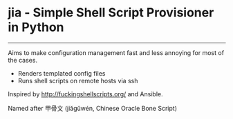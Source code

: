 # jia - Simple Shell Script Provisioner in Python

-----------

Aims to make configuration management fast and less annoying for most of the cases.

- Renders templated config files
- Runs shell scripts on remote hosts via ssh

Inspired by http://fuckingshellscripts.org/ and Ansible.

Named after 甲骨文 (jiǎgǔwén, Chinese Oracle Bone Script)
